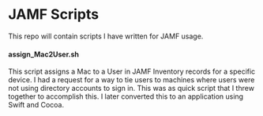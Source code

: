 JAMF Scripts
======

This repo will contain scripts I have written for JAMF usage.


#### assign_Mac2User.sh ####

This script assigns a Mac to a User in JAMF Inventory records for a specific device.  I had a request for a way to tie users to machines where users were not using directory accounts to sign in.  This was as quick script that I threw together to accomplish this.  I later converted this to an application using Swift and Cocoa.
